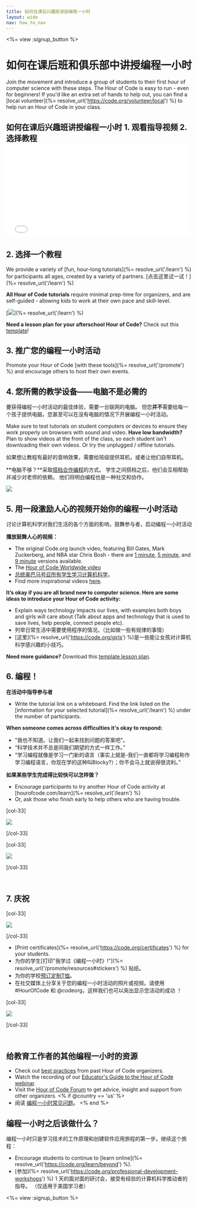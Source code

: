 ```yaml
---
title: 如何在课后兴趣班讲授编程一小时
layout: wide
nav: how_to_nav
---
```

<%= view :signup_button %>

# 如何在课后班和俱乐部中讲授编程一小时

Join the movement and introduce a group of students to their first hour of computer science with these steps. The Hour of Code is easy to run - even for beginners! If you'd like an extra set of hands to help out, you can find a [local volunteer](%= resolve_url('https://code.org/volunteer/local') %) to help run an Hour of Code in your class.

## 如何在课后兴趣班讲授编程一小时 1. 观看指导视频 2. 选择教程 <iframe width="500" height="255" src="//www.youtube.com/embed/SrnvvWDm73k" frameborder="0" allowfullscreen mark="crwd-mark"></iframe> 

## 2. 选择一个教程

We provide a variety of [fun, hour-long tutorials](%= resolve_url('/learn') %) for participants all ages, created by a variety of partners. [点击这里试一试！](%= resolve_url('/learn') %)

**All Hour of Code tutorials** require minimal prep-time for organizers, and are self-guided - allowing kids to work at their own pace and skill-level.

[![](/images/fit-700/tutorials.png)](%= resolve_url('/learn') %)

**Need a lesson plan for your afterschool Hour of Code?** Check out this [template](/files/AfterschoolEducatorLessonPlanOutline.docx)!

## 3. 推广您的编程一小时活动

Promote your Hour of Code [with these tools](%= resolve_url('/promote') %) and encourage others to host their own events.

## 4. 您所需的教学设备——电脑不是必需的

要获得编程一小时活动的最佳体验，需要一台联网的电脑。 但您**并不**需要给每一个孩子提供电脑，您甚至可以在没有电脑的情况下开展编程一小时活动。

Make sure to test tutorials on student computers or devices to ensure they work properly on browsers with sound and video. **Have low bandwidth?** Plan to show videos at the front of the class, so each student isn't downloading their own videos. Or try the unplugged / offline tutorials.

如果想让教程有最好的音响效果，需要给班级提供耳机，或者让他们自带耳机。

**电脑不够？**采取[搭档合作编程](https://www.youtube.com/watch?v=vgkahOzFH2Q)的方式。 学生之间搭档之后，他们会互相帮助并减少对老师的依赖。 他们将明白编程也是一种社交和协作。

<img src="/images/fit-350/group_ipad.jpg" />

## 5. 用一段激励人心的视频开始你的编程一小时活动

讨论计算机科学对我们生活的各个方面的影响，鼓舞参与者，启动编程一小时活动

**播放鼓舞人心的视频：**

- The original Code.org launch video, featuring Bill Gates, Mark Zuckerberg, and NBA star Chris Bosh - there are [1 minute](https://www.youtube.com/watch?v=qYZF6oIZtfc), [5 minute](https://www.youtube.com/watch?v=nKIu9yen5nc), and [9 minute](https://www.youtube.com/watch?v=dU1xS07N-FA) versions available.
- The [Hour of Code Worldwide video](https://www.youtube.com/watch?v=KsOIlDT145A)
- [总统奥巴马号召所有学生学习计算机科学](https://www.youtube.com/watch?v=6XvmhE1J9PY)。
- Find more inspirational videos [here](https://www.youtube.com/playlist?list=PLzdnOPI1iJNfpD8i4Sx7U0y2MccnrNZuP).

**It’s okay if you are all brand new to computer science. Here are some ideas to introduce your Hour of Code activity:**

- Explain ways technology impacts our lives, with examples both boys and girls will care about (Talk about apps and technology that is used to save lives, help people, connect people etc).
- 列举日常生活中需要使用程序的情况。（比如做一些有规律的事情）
- [这里](%= resolve_url('https://code.org/girls') %)是一些能让女孩对计算机科学感兴趣的小技巧。

**Need more guidance?** Download this [template lesson plan](/files/AfterschoolEducatorLessonPlanOutline.docx).

## 6. 编程！

**在活动中指导参与者**

- Write the tutorial link on a whiteboard. Find the link listed on the [information for your selected tutorial](%= resolve_url('/learn') %) under the number of participants.

**When someone comes across difficulties it's okay to respond:**

- "我也不知道。让我们一起来找到问题的答案吧"。
- “科学技术并不总是同我们期望的方式一样工作。”
- “学习编程就像是学习一门新的语言（事实上就是-我们一直都将学习编程称作学习编程语言，你现在学的这种叫Blocky?）；你不会马上就说得很流利。”

**如果某些学生完成得比较快可以怎样做？**

- Encourage participants to try another Hour of Code activity at [hourofcode.com/learn](%= resolve_url('/learn') %)
- Or, ask those who finish early to help others who are having trouble.

[col-33]

![](/images/fit-250/highschoolgirls.jpeg)

[/col-33]

[col-33]

![](/images/fit-300/group_ar.jpg)

[/col-33]

<p style="clear:both">&nbsp;</p>

## 7. 庆祝

[col-33]

![](/images/fit-300/boy-certificate.jpg)

[/col-33]

- [Print certificates](%= resolve_url('https://code.org/certificates') %) for your students.
- 为你的学生[打印"我学过《编程一小时》!"](%= resolve_url('/promote/resources#stickers') %) 贴纸。
- 为你的学校[预订定制T恤](http://blog.code.org/post/132608499493/hour-of-code-shirts-and-more)。
- 在社交媒体上分享关于您的编程一小时活动的照片或视频。请使用 #HourOfCode 和 @codeorg，这样我们也可以突出显示您活动的成功 ！

[col-33]

![](/images/fit-260/highlight-certificates.jpg)

[/col-33]

<p style="clear:both">&nbsp;</p>

## 给教育工作者的其他编程一小时的资源

- Check out [best practices](http://www.slideshare.net/TeachCode/hour-of-code-best-practices-for-successful-educators-51273466) from past Hour of Code organizers. 
- Watch the recording of our [Educator's Guide to the Hour of Code webinar](https://youtu.be/EJeMeSW2-Mw).
- Visit the [Hour of Code Forum](http://forum.code.org/c/plc/hour-of-code) to get advice, insight and support from other organizers. <% if @country == 'us' %>
- 阅读 [编程一小时常见问题](https://support.code.org/hc/en-us/categories/200147083-Hour-of-Code)。 <% end %>

## 编程一小时之后该做什么？

编程一小时只是学习技术的工作原理和创建软件应用旅程的第一步。继续这个旅程：

- Encourage students to continue to [learn online](%= resolve_url('https://code.org/learn/beyond') %).
- [参加](%= resolve_url('https://code.org/professional-development-workshops') %) 1 天的面对面的研讨会，接受有经验的计算机科学推动者的指导。 （仅适用于美国学习者）

<%= view :signup_button %>